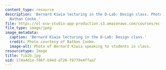```yaml
---
content_type: resource
description: 'Bernard Kiwia lecturing in the D-Lab: Design class. Photo courtesy of
  Nathan Cooke.'
file: https://ol-ocw-studio-app-production.s3.amazonaws.com/courses/ec-720j-d-lab-ii-design-spring-2010/174a4d1ef06fb94dd728f8779e4ffaa7_fib2b.jpg
file_type: image/jpeg
image_metadata:
  caption: 'Bernard Kiwia lecturing in the D-Lab: Design class.'
  credit: Photo courtesy of Nathan Cooke.
  image-alt: Photo of Bernard Kiwia speaking to students in class.
resourcetype: Image
title: fib2b.jpg
uid: 174a4d1e-f06f-b94d-d728-f8779e4ffaa7
---
```

